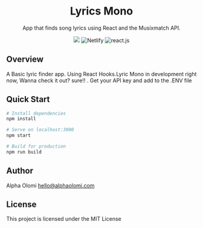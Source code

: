 <h1 align="center">Lyrics Mono</h1>
<p align="center"> App that finds song lyrics using React and the Musixmatch API.</p>

<p align="center">
  <a href="#"><img src="https://img.shields.io/badge/Maintained%3F-yes-green.svg?style=for-the-badge"></a>
  <img alt="Netlify" src="https://img.shields.io/netlify/b6c4e9fa-2252-47c2-bfb9-beeb668fc733?logo=netlify&style=for-the-badge">
  <img src="https://img.shields.io/badge/framework-react.js-purple?style=for-the-badge" alt="react.js">

</p>

## Overview

A Basic lyric finder app. Using React Hooks.Lyric Mono in development right now, Wanna check it out? sure!! .
Get your API key and add to the .ENV file

## Quick Start

```bash
# Install dependencies
npm install

# Serve on localhost:3000
npm start

# Build for production
npm run build
```


## Author

Alpha Olomi [hello@alphaolomi.com](mailto:hello@alphaolomi.com)

## License

This project is licensed under the MIT License
